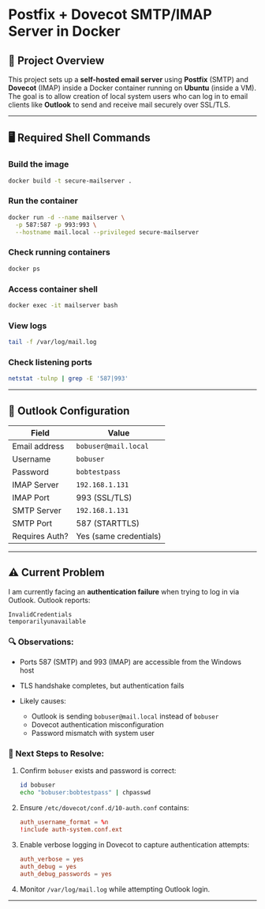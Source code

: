 # Postfix + Dovecot SMTP/IMAP Server in Docker

## 📌 Project Overview
This project sets up a **self-hosted email server** using **Postfix** (SMTP) and **Dovecot** (IMAP) inside a Docker container running on **Ubuntu** (inside a VM).  
The goal is to allow creation of local system users who can log in to email clients like **Outlook** to send and receive mail securely over SSL/TLS.

---

## 🖥️ Required Shell Commands

### **Build the image**

```bash
docker build -t secure-mailserver .
```

### **Run the container**

```bash
docker run -d --name mailserver \
  -p 587:587 -p 993:993 \
  --hostname mail.local --privileged secure-mailserver
```

### **Check running containers**

```bash
docker ps
```

### **Access container shell**

```bash
docker exec -it mailserver bash
```

### **View logs**

```bash
tail -f /var/log/mail.log
```

### **Check listening ports**

```bash
netstat -tulnp | grep -E '587|993'
```

---

## 📧 Outlook Configuration

| Field          | Value                  |
| -------------- | ---------------------- |
| Email address  | `bobuser@mail.local`   |
| Username       | `bobuser`              |
| Password       | `bobtestpass`          |
| IMAP Server    | `192.168.1.131`        |
| IMAP Port      | 993 (SSL/TLS)          |
| SMTP Server    | `192.168.1.131`        |
| SMTP Port      | 587 (STARTTLS)         |
| Requires Auth? | Yes (same credentials) |

---

## ⚠️ Current Problem

I am currently facing an **authentication failure** when trying to log in via Outlook.
Outlook reports:

```
InvalidCredentials
temporarilyunavailable
```

### 🔍 Observations:

* Ports 587 (SMTP) and 993 (IMAP) are accessible from the Windows host
* TLS handshake completes, but authentication fails
* Likely causes:

  * Outlook is sending `bobuser@mail.local` instead of `bobuser`
  * Dovecot authentication misconfiguration
  * Password mismatch with system user

### 📌 Next Steps to Resolve:

1. Confirm `bobuser` exists and password is correct:

   ```bash
   id bobuser
   echo "bobuser:bobtestpass" | chpasswd
   ```
2. Ensure `/etc/dovecot/conf.d/10-auth.conf` contains:

   ```conf
   auth_username_format = %n
   !include auth-system.conf.ext
   ```
3. Enable verbose logging in Dovecot to capture authentication attempts:

   ```conf
   auth_verbose = yes
   auth_debug = yes
   auth_debug_passwords = yes
   ```
4. Monitor `/var/log/mail.log` while attempting Outlook login.

---

